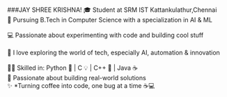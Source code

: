 ###JAY SHREE KRISHNA!
🎓 Student at SRM IST Kattankulathur,Chennai</BR>
🤖 Pursuing B.Tech in Computer Science with a specialization in AI & ML</BR>  
💻 Passionate about experimenting with code and building cool stuff</BR>  
🧠 I love exploring the world of tech, especially AI, automation & innovation</BR>  
👨‍💻 Skilled in: Python 🐍 | C 💡 | C++ 🚀 | Java ☕</BR>
🎯 Passionate about building real-world solutions </BR> 
✨ *Turning coffee into code, one bug at a time ☕💻</BR>
